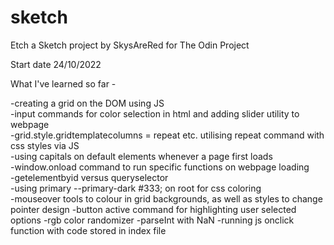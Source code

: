 # sketch

Etch a Sketch project by SkysAreRed for The Odin Project

Start date 24/10/2022


What I've learned so far - 

-creating a grid on the DOM using JS  
-input commands for color selection in html and adding slider utility to webpage  
-grid.style.gridtemplatecolumns = repeat etc. utilising repeat command with css styles via JS  
-using capitals on default elements whenever a page first loads   
-window.onload command to run specific functions on webpage loading  
-getelementbyid versus queryselector  
-using primary --primary-dark #333; on root for css coloring  
-mouseover tools to colour in grid backgrounds, as well as styles to change pointer design
-button active command for highlighting user selected options 
-rgb color randomizer
-parseInt with NaN
-running js onclick function with code stored in index file 